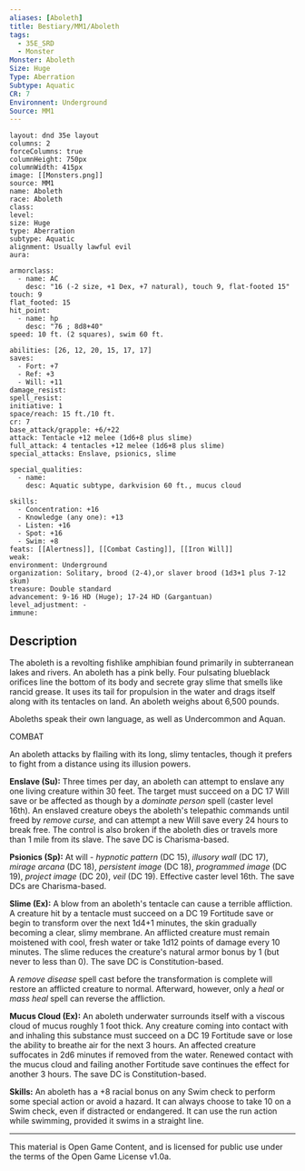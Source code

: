 ```yaml
---
aliases: [Aboleth]
title: Bestiary/MM1/Aboleth
tags: 
  - 35E_SRD 
  - Monster
Monster: Aboleth
Size: Huge
Type: Aberration
Subtype: Aquatic
CR: 7
Environnent: Underground
Source: MM1
---
```


```statblock
layout: dnd 35e layout
columns: 2
forceColumns: true
columnHeight: 750px
columnWidth: 415px
image: [[Monsters.png]]
source: MM1
name: Aboleth
race: Aboleth
class: 
level: 
size: Huge
type: Aberration
subtype: Aquatic
alignment: Usually lawful evil
aura: 

armorclass:
  - name: AC
    desc: "16 (-2 size, +1 Dex, +7 natural), touch 9, flat-footed 15"
touch: 9
flat_footed: 15
hit_point:
  - name: hp
    desc: "76 ; 8d8+40"
speed: 10 ft. (2 squares), swim 60 ft.

abilities: [26, 12, 20, 15, 17, 17]
saves:
  - Fort: +7
  - Ref: +3
  - Will: +11
damage_resist: 
spell_resist: 
initiative: 1
space/reach: 15 ft./10 ft.
cr: 7
base_attack/grapple: +6/+22
attack: Tentacle +12 melee (1d6+8 plus slime)
full_attack: 4 tentacles +12 melee (1d6+8 plus slime)
special_attacks: Enslave, psionics, slime

special_qualities:
  - name: 
    desc: Aquatic subtype, darkvision 60 ft., mucus cloud

skills:
  - Concentration: +16
  - Knowledge (any one): +13
  - Listen: +16
  - Spot: +16
  - Swim: +8
feats: [[Alertness]], [[Combat Casting]], [[Iron Will]]
weak: 
environment: Underground
organization: Solitary, brood (2-4),or slaver brood (1d3+1 plus 7-12 skum)
treasure: Double standard
advancement: 9-16 HD (Huge); 17-24 HD (Gargantuan)
level_adjustment: -
immune: 
```

## Description

<p>The aboleth is a revolting fishlike amphibian found primarily in subterranean lakes and rivers. An aboleth has a pink belly. Four pulsating blueblack orifices line the bottom of its body and secrete gray slime that smells like rancid grease. It uses its tail for propulsion in the water and drags itself along with its tentacles on land. An aboleth weighs about 6,500 pounds.</p>
<p>Aboleths speak their own language, as well as Undercommon and Aquan.</p>
<p>COMBAT</p>
<p>An aboleth attacks by flailing with its long, slimy tentacles, though it prefers to fight from a distance using its illusion powers.</p>
<p>
            <b>Enslave (Su):</b> Three times per day, an aboleth can attempt to enslave any one living creature within 30 feet. The target must succeed on a DC 17 Will save or be affected as though by a <i>dominate person</i> spell (caster level 16th). An enslaved creature obeys the aboleth's telepathic commands until freed by <i>remove curse,</i> and can attempt a new Will save every 24 hours to break free. The control is also broken if the aboleth dies or travels more than 1 mile from its slave. The save DC is Charisma-based.</p>
<p>
            <b>Psionics (Sp):</b> At will - <i>hypnotic pattern</i> (DC 15), <i>illusory wall</i> (DC 17), <i>mirage arcana</i> (DC 18), <i>persistent image</i> (DC 18), <i>programmed image</i> (DC 19), <i>project image</i> (DC 20), <i>veil</i> (DC 19). Effective caster level 16th. The save DCs are Charisma-based.</p>
<p>
            <b>Slime (Ex):</b> A blow from an aboleth's tentacle can cause a terrible affliction. A creature hit by a tentacle must succeed on a DC 19 Fortitude save or begin to transform over the next 1d4+1 minutes, the skin gradually becoming a clear, slimy membrane. An afflicted creature must remain moistened with cool, fresh water or take 1d12 points of damage every 10 minutes. The slime reduces the creature's natural armor bonus by 1 (but never to less than 0). The save DC is Constitution-based.</p>
<p>A <i>remove disease</i> spell cast before the transformation is complete will restore an afflicted creature to normal. Afterward, however, only a <i>heal</i> or <i>mass heal</i> spell can reverse the affliction.</p>
<p>
            <b>Mucus Cloud (Ex):</b> An aboleth underwater surrounds itself with a viscous cloud of mucus roughly 1 foot thick. Any creature coming into contact with and inhaling this substance must succeed on a DC 19 Fortitude save or lose the ability to breathe air for the next 3 hours. An affected creature suffocates in 2d6 minutes if removed from the water. Renewed contact with the mucus cloud and failing another Fortitude save continues the effect for another 3 hours. The save DC is Constitution-based.</p>
<p>
            <b>Skills:</b> An aboleth has a +8 racial bonus on any Swim check to perform some special action or avoid a hazard. It can always choose to take 10 on a Swim check, even if distracted or endangered. It can use the run action while swimming, provided it swims in a straight line.</p>

---

This material is Open Game Content, and is licensed for public use under
the terms of the Open Game License v1.0a.
